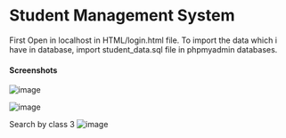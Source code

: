 # Student Management System

First Open in localhost in HTML/login.html file.
To import the data which i have in database, import student_data.sql file in phpmyadmin databases.

#### Screenshots

![image](https://user-images.githubusercontent.com/58871655/192248021-88b9848e-fd57-4315-93b5-4b46fb16637b.png)

![image](https://user-images.githubusercontent.com/58871655/192248162-b1aa2354-c46f-41e0-bd8e-83b1a29b295f.png)

Search by class 3
![image](https://user-images.githubusercontent.com/58871655/192248251-b5047ed1-3d8a-41f3-8022-6dc7dba86293.png)
